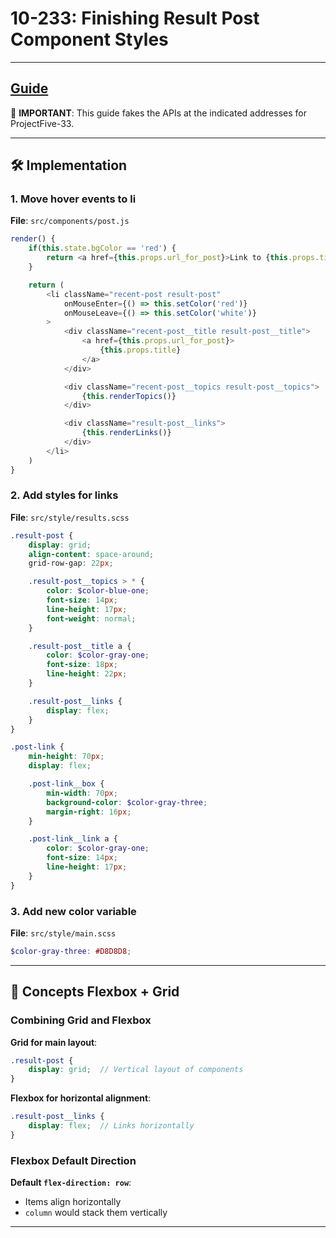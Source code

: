 # 10-233: Finishing Result Post Component Styles

---
**[Guide](https://devcamp.com/pt-full-stack-development-javascript-python-react/guide/finishing-result-post-component-styles)**
---

🎯 **IMPORTANT**: This guide fakes the APIs at the indicated addresses for ProjectFive-33.

---

## 🛠️ Implementation

### 1. Move hover events to li

**File**: `src/components/post.js`

```javascript
render() {
    if(this.state.bgColor == 'red') {
        return <a href={this.props.url_for_post}>Link to {this.props.title}</a>
    }

    return (
        <li className="recent-post result-post"
            onMouseEnter={() => this.setColor('red')}
            onMouseLeave={() => this.setColor('white')}
        >
            <div className="recent-post__title result-post__title">
                <a href={this.props.url_for_post}>
                    {this.props.title}
                </a>
            </div>

            <div className="recent-post__topics result-post__topics">
                {this.renderTopics()}
            </div>

            <div className="result-post__links">
                {this.renderLinks()}
            </div>
        </li>
    )
}
```

### 2. Add styles for links

**File**: `src/style/results.scss`

```scss
.result-post {
    display: grid;
    align-content: space-around;
    grid-row-gap: 22px;

    .result-post__topics > * {
        color: $color-blue-one;
        font-size: 14px;
        line-height: 17px;
        font-weight: normal;
    }

    .result-post__title a {
        color: $color-gray-one;
        font-size: 18px;
        line-height: 22px;
    }

    .result-post__links {
        display: flex;
    }
}

.post-link {
    min-height: 70px;
    display: flex;

    .post-link__box {
        min-width: 70px;
        background-color: $color-gray-three;
        margin-right: 16px;
    }

    .post-link__link a {
        color: $color-gray-one;
        font-size: 14px;
        line-height: 17px;
    }
}
```

### 3. Add new color variable

**File**: `src/style/main.scss`

```scss
$color-gray-three: #D8D8D8;
```

---

## 📧 Concepts Flexbox + Grid

### Combining Grid and Flexbox

**Grid for main layout**:
```scss
.result-post {
    display: grid;  // Vertical layout of components
}
```

**Flexbox for horizontal alignment**:
```scss
.result-post__links {
    display: flex;  // Links horizontally
}
```

### Flexbox Default Direction

**Default `flex-direction: row`**:
- Items align horizontally
- `column` would stack them vertically

---
